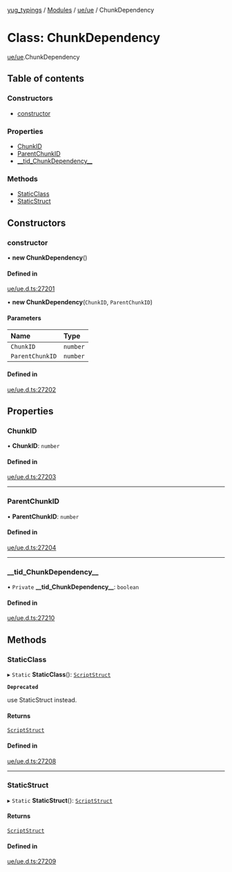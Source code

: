 [yug_typings](../README.md) / [Modules](../modules.md) / [ue/ue](../modules/ue_ue.md) / ChunkDependency

# Class: ChunkDependency

[ue/ue](../modules/ue_ue.md).ChunkDependency

## Table of contents

### Constructors

- [constructor](ue_ue.ChunkDependency.md#constructor)

### Properties

- [ChunkID](ue_ue.ChunkDependency.md#chunkid)
- [ParentChunkID](ue_ue.ChunkDependency.md#parentchunkid)
- [\_\_tid\_ChunkDependency\_\_](ue_ue.ChunkDependency.md#__tid_chunkdependency__)

### Methods

- [StaticClass](ue_ue.ChunkDependency.md#staticclass)
- [StaticStruct](ue_ue.ChunkDependency.md#staticstruct)

## Constructors

### constructor

• **new ChunkDependency**()

#### Defined in

[ue/ue.d.ts:27201](https://github.com/YugMetaverse/yug_typings/blob/25cad34/ue/ue.d.ts#L27201)

• **new ChunkDependency**(`ChunkID`, `ParentChunkID`)

#### Parameters

| Name | Type |
| :------ | :------ |
| `ChunkID` | `number` |
| `ParentChunkID` | `number` |

#### Defined in

[ue/ue.d.ts:27202](https://github.com/YugMetaverse/yug_typings/blob/25cad34/ue/ue.d.ts#L27202)

## Properties

### ChunkID

• **ChunkID**: `number`

#### Defined in

[ue/ue.d.ts:27203](https://github.com/YugMetaverse/yug_typings/blob/25cad34/ue/ue.d.ts#L27203)

___

### ParentChunkID

• **ParentChunkID**: `number`

#### Defined in

[ue/ue.d.ts:27204](https://github.com/YugMetaverse/yug_typings/blob/25cad34/ue/ue.d.ts#L27204)

___

### \_\_tid\_ChunkDependency\_\_

• `Private` **\_\_tid\_ChunkDependency\_\_**: `boolean`

#### Defined in

[ue/ue.d.ts:27210](https://github.com/YugMetaverse/yug_typings/blob/25cad34/ue/ue.d.ts#L27210)

## Methods

### StaticClass

▸ `Static` **StaticClass**(): [`ScriptStruct`](ue_ue.ScriptStruct.md)

**`Deprecated`**

use StaticStruct instead.

#### Returns

[`ScriptStruct`](ue_ue.ScriptStruct.md)

#### Defined in

[ue/ue.d.ts:27208](https://github.com/YugMetaverse/yug_typings/blob/25cad34/ue/ue.d.ts#L27208)

___

### StaticStruct

▸ `Static` **StaticStruct**(): [`ScriptStruct`](ue_ue.ScriptStruct.md)

#### Returns

[`ScriptStruct`](ue_ue.ScriptStruct.md)

#### Defined in

[ue/ue.d.ts:27209](https://github.com/YugMetaverse/yug_typings/blob/25cad34/ue/ue.d.ts#L27209)

